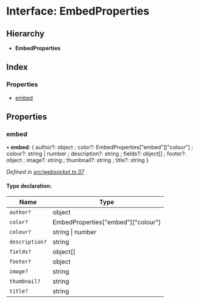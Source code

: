 # Interface: EmbedProperties

## Hierarchy

* **EmbedProperties**

## Index

### Properties

* [embed](_websocket_.embedproperties.md#embed)

## Properties

### embed

•  **embed**: { author?: object ; color?: EmbedProperties[\"embed\"][\"colour\"] ; colour?: string \| number ; description?: string ; fields?: object[] ; footer?: object ; image?: string ; thumbnail?: string ; title?: string  }

*Defined in [src/websocket.ts:37](https://github.com/ourcord/ourcord/blob/6675e55/src/websocket.ts#L37)*

#### Type declaration:

Name | Type |
------ | ------ |
`author?` | object |
`color?` | EmbedProperties[\"embed\"][\"colour\"] |
`colour?` | string \| number |
`description?` | string |
`fields?` | object[] |
`footer?` | object |
`image?` | string |
`thumbnail?` | string |
`title?` | string |
